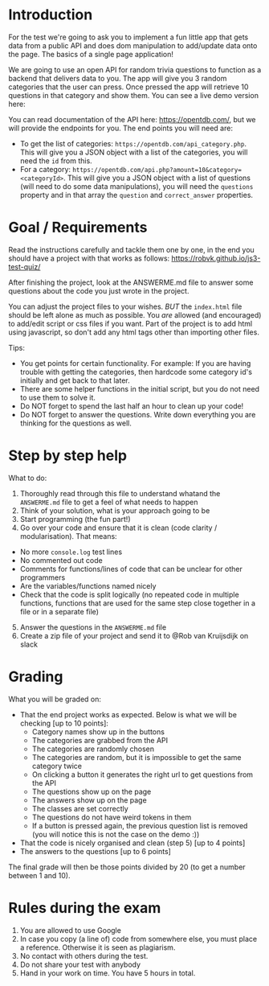# Introduction
For the test we're going to ask you to implement a fun little app that gets data from a public API and does dom manipulation to add/update data onto the page. The basics of a single page application!

We are going to use an open API for random trivia questions to function as a backend that delivers data to you. The app will give you 3 random categories that the user can press. Once pressed the app will retrieve 10 questions in that category and show them. You can see a live demo version here:

You can read documentation of the API here: https://opentdb.com/, but we will provide the endpoints for you. The end points you will need are:
- To get the list of categories: `https://opentdb.com/api_category.php`. This will give you a JSON object with a list of the categories, you will need the `id` from this.
- For a category: `https://opentdb.com/api.php?amount=10&category=<categoryId>`. This will give you a JSON object with a list of questions (will need to do some data manipulations), you will need the `questions` property and in that array the `question` and `correct_answer` properties.

# Goal / Requirements
Read the instructions carefully and tackle them one by one, in the end you should have a project with that works as follows: https://robvk.github.io/js3-test-quiz/

After finishing the project, look at the ANSWERME.md file to answer some questions about the code you just wrote in the project.

You can adjust the project files to your wishes. *BUT* the `index.html` file should be left alone as much as possible. You *are* allowed (and encouraged) to add/edit script or css files if you want. Part of the project is to add html using javascript, so don't add any html tags other than importing other files.

Tips:
- You get points for certain functionality. For example: If you are having trouble with getting the categories, then hardcode some category id's initially and get back to that later.
- There are some helper functions in the initial script, but you do not need to use them to solve it.
- Do NOT forget to spend the last half an hour to clean up your code!
- Do NOT forget to answer the questions. Write down everything you are thinking for the questions as well.

# Step by step help
What to do:
1. Thoroughly read through this file to understand whatand the `ANSWERME.md` file to get a feel of what needs to happen
2. Think of your solution, what is your approach going to be
3. Start programming (the fun part!)
4. Go over your code and ensure that it is clean (code clarity / modularisation). That means:
  - No more `console.log` test lines
  - No commented out code
  - Comments for functions/lines of code that can be unclear for other programmers
  - Are the variables/functions named nicely
  - Check that the code is split logically (no repeated code in multiple functions, functions that are used for the same step close together in a file or in a separate file)
5. Answer the questions in the `ANSWERME.md` file
6. Create a zip file of your project and send it to @Rob van Kruijsdijk on slack

# Grading
What you will be graded on:
- That the end project works as expected. Below is what we will be checking [up to 10 points]:
  - Category names show up in the buttons
  - The categories are grabbed from the API
  - The categories are randomly chosen
  - The categories are random, but it is impossible to get the same category twice
  - On clicking a button it generates the right url to get questions from the API
  - The questions show up on the page
  - The answers show up on the page
  - The classes are set correctly
  - The questions do not have weird tokens in them
  - If a button is pressed again, the previous question list is removed (you will notice this is not the case on the demo :))
- That the code is nicely organised and clean (step 5) [up to 4 points]
- The answers to the questions [up to 6 points]

The final grade will then be those points divided by 20 (to get a number between 1 and 10).

# Rules during the exam
1. You are allowed to use Google
2. In case you copy (a line of) code from somewhere else, you must place a reference. Otherwise it is seen as plagiarism. 
3. No contact with others during the test. 
4. Do not share your test with anybody
5. Hand in your work on time. You have 5 hours in total.
